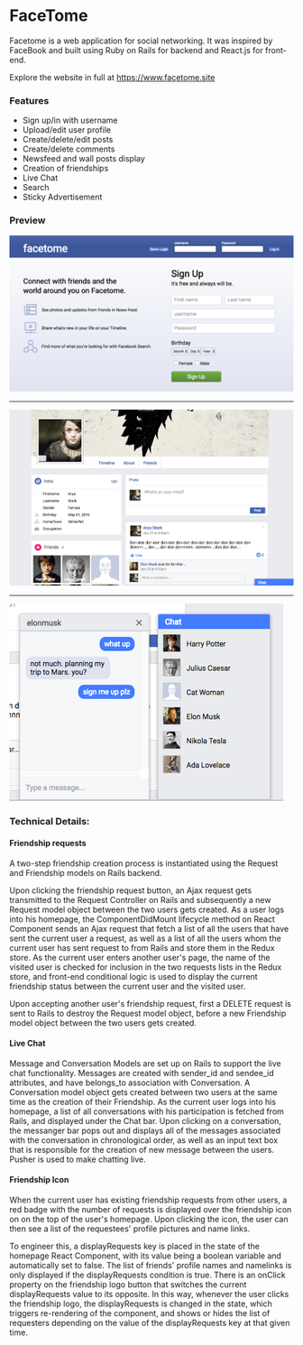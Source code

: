 # FaceTome

Facetome is a web application for social networking. It was inspired by FaceBook and built using Ruby on Rails for backend and React.js for front-end.

Explore the website in full at https://www.facetome.site


### Features
* Sign up/in with username
* Upload/edit user profile
* Create/delete/edit posts
* Create/delete comments
* Newsfeed and wall posts display
* Creation of friendships
* Live Chat
* Search
* Sticky Advertisement

### Preview
![alt text](https://github.com/kevinghst/facetome/blob/master/docs/production%20images/login.jpg)

---------------------------------------------------------------------------------------------------


![alt text](https://github.com/kevinghst/facetome/blob/master/docs/production%20images/wallpic.png)

---------------------------------------------------------------------------------------------------


![alt text](https://github.com/kevinghst/facetome/blob/master/docs/production%20images/chat.png)



### Technical Details:
#### Friendship requests

A two-step friendship creation process is instantiated using the Request and Friendship models on Rails backend.

Upon clicking the friendship request button, an Ajax request gets transmitted to the Request Controller on Rails and subsequently a new Request model object between the two users gets created. As a user logs into his homepage, the ComponentDidMount lifecycle method on React Component sends an Ajax request that fetch a list of all the users that have sent the current user a request, as well as a list of all the users whom the current user has sent request to from Rails and store them in the Redux store. As the current user enters another user's page, the name of the visited user is checked for inclusion in the two requests lists in the Redux store, and front-end conditional logic is used to display the current friendship status between the current user and the visited user.

Upon accepting another user's friendship request, first a DELETE request is sent to Rails to destroy the Request model object, before a new Friendship model object between the two users gets created.

#### Live Chat

Message and Conversation Models are set up on Rails to support the live chat functionality. Messages are created with sender_id and sendee_id attributes, and have belongs_to association with Conversation. A Conversation model object gets created between two users at the same time as the creation of their Friendship. As the current user logs into his homepage, a list of all conversations with his participation is fetched from Rails, and displayed under the Chat bar. Upon clicking on a conversation, the messanger bar pops out and displays all of the messages associated with the conversation in chronological order, as well as an input text box that is responsible for the creation of new message between the users.
Pusher is used to make chatting live.

#### Friendship Icon

When the current user has existing friendship requests from other users, a red badge with the number of requests is displayed over the friendship icon on on the top of the user's homepage. Upon clicking the icon, the user can then see a list of the requestees' profile pictures and name links.

To engineer this, a displayRequests key is placed in the state of the homepage React Component, with its value being a boolean variable and automatically set to false. The list of friends' profile names and namelinks is only displayed if the displayRequests condition is true. There is an onClick property on the friendship logo button that switches the current displayRequests value to its opposite. In this way, whenever the user clicks the friendship logo, the displayRequests is changed in the state, which triggers re-rendering of the component, and shows or hides the list of requesters depending on the value of the displayRequests key at that given time.
